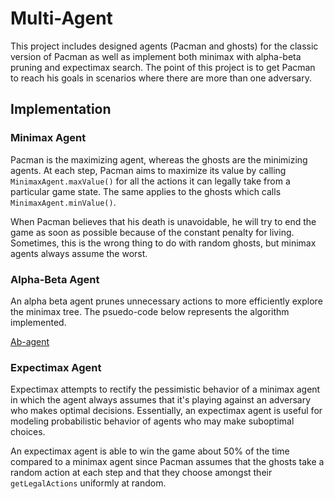 # Multi-Agent

This project includes designed agents (Pacman and ghosts) for the classic version of Pacman as well as implement both minimax with alpha-beta pruning and expectimax search. The point of this project is to get Pacman to reach his goals in scenarios where there are more than one adversary.

## Implementation

### Minimax Agent

Pacman is the maximizing agent, whereas the ghosts are the minimizing agents. At each step, Pacman aims to maximize its value by calling `MinimaxAgent.maxValue()` for all the actions it can legally take from a particular game state. The same applies to the ghosts which calls `MinimaxAgent.minValue()`. 

When Pacman believes that his death is unavoidable, he will try to end the game as soon as possible because of the constant penalty for living. Sometimes, this is the wrong thing to do with random ghosts, but minimax agents always assume the worst. 

### Alpha-Beta Agent

An alpha beta agent prunes unnecessary actions to more efficiently explore the minimax tree. The psuedo-code below represents the algorithm implemented.

[Ab-agent](images/ab_agent.png)

### Expectimax Agent

Expectimax attempts to rectify the pessimistic behavior of a minimax agent in which the agent always assumes that it's playing against an adversary who makes optimal decisions. Essentially, an expectimax agent is useful for modeling probabilistic behavior of agents who may make suboptimal choices.

An expectimax agent is able to win the game about 50% of the time compared to a minimax agent since Pacman assumes that the ghosts take a random action at each step and that they choose amongst their `getLegalActions` uniformly at random.

